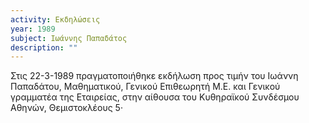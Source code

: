 ```yaml
---
activity: Εκδηλώσεις
year: 1989
subject: Ιωάννης Παπαδάτος
description: ""
---
```


Στις 22-3-1989 πραγματοποιήθηκε εκδήλωση προς τιμήν του Ιωάννη Παπαδάτου, Μαθηματικού, Γενικού Επιθεωρητή Μ.Ε. και Γενικού γραμματέα της Εταιρείας, στην αίθουσα του Κυθηραϊκού Συνδέσμου Αθηνών, Θεμιστοκλέους 5·
